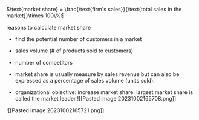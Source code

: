 $\text{market share} = \frac{\text{firm's sales}}{\text{total sales in the market}}\times 100\%$


reasons to calculate market share
- find the potential number of customers in a market
- sales volume (# of products sold to customers)
- number of competitors

- market share is usually measure by sales revenue but can also be expressed as a percentage of sales volume (units sold).
- organizational objective: increase market share. largest market share is called the market leader
![[Pasted image 20231002165708.png]]

![[Pasted image 20231002165721.png]]